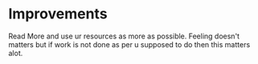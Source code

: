 # Improvements

Read More and use ur resources as more as possible.
Feeling doesn't matters but if work is not done as per u supposed to do then this matters alot.
